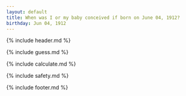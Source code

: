 ```yaml
---
layout: default
title: When was I or my baby conceived if born on June 04, 1912?
birthday: Jun 04, 1912
---
```


{% include header.md %}

{% include guess.md %}

{% include calculate.md %}

{% include safety.md %}

{% include footer.md %}



